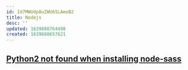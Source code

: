 ```yaml
---
id: Id7MWUdp8uZWU6SLAmeB2
title: Nodejs
desc: ''
updated: 1639888764498
created: 1639888657621
---
```


## [Python2 not found when installing node-sass](https://stackoverflow.com/questions/45801457/node-js-python-not-found-exception-due-to-node-sass-and-node-gyp)
